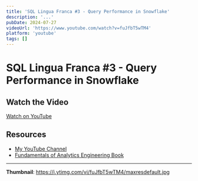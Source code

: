 ```yaml
---
title: 'SQL Lingua Franca #3 - Query Performance in Snowflake'
description: '...'
pubDate: 2024-07-27
videoUrl: 'https://www.youtube.com/watch?v=fuJfbT5wTM4'
platform: 'youtube'
tags: []
---
```


# SQL Lingua Franca #3 - Query Performance in Snowflake



## Watch the Video

[Watch on YouTube](https://www.youtube.com/watch?v=fuJfbT5wTM4)

## Resources

- [My YouTube Channel](https://www.youtube.com/juanalytics)
- [Fundamentals of Analytics Engineering Book](https://www.amazon.com/author/jmperafan)

---

**Thumbnail**: https://i.ytimg.com/vi/fuJfbT5wTM4/maxresdefault.jpg
